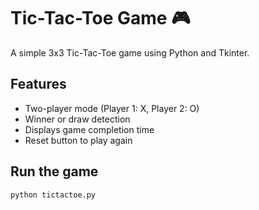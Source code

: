 # Tic-Tac-Toe Game 🎮

A simple 3x3 Tic-Tac-Toe game using Python and Tkinter.

## Features
- Two-player mode (Player 1: X, Player 2: O)
- Winner or draw detection
- Displays game completion time
- Reset button to play again

## Run the game
```bash
python tictactoe.py
